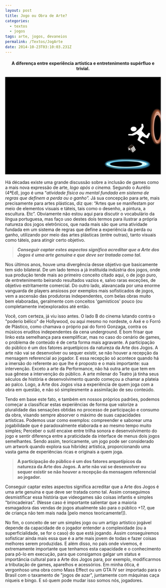 ```yaml
---
layout: post
title: Jogo ou Obra de Arte?
categories:
  - textos
  - jogos
tags: arte, jogos, devaneios
permalink: /Textos/JogArte
date: 2014-10-23T03:10:03.231Z
---
```


<h4><p style="text-align:center"> A diferença entre experiência artística e entretenimento supérfluo e trivial.</p></h4>

![imagem de um bonequinho da série portal perseguindo um pedaço de bolo entre o portal laranja e o portal azul](/images/uploads/download-1-.jpg)

Há décadas existe uma grande discussão sobre a inclusão de games como a mais nova expressão de arte, *logo após o cinema.* Segundo o Aurélio (4ªEd), jogo é uma “*atividade física ou mental fundada em sistema de regras que definem a perda ou o ganho”.* Já sua concepção para arte, mais precisamente para artes plásticas, diz que: “Artes que se manifestam por meio de elementos visuais e táteis, tais como o desenho, a pintura, a escultura. Etc”. Obviamente não estou aqui para discutir o vocabulário da língua portuguesa, mas faço uso destes dois termos para ilustrar a própria natureza dos jogos eletrônicos, que nada mais são que uma atividade fundada em um sistema de regras que define a experiência da perda ou ganho, utilizando por meio das artes plásticas (entre outras), tanto visuais como táteis, para atingir certo objetivo.

> ***Conseguir captar estes aspectos significa acreditar que a Arte dos Jogos é uma arte genuína e que deve ser tratada como tal.***

Nos últimos anos, houve uma divergência desse objetivo que basicamente tem sido bilateral. De um lado temos a já instituída indústria dos jogos, onde sua produção tende mais ao primeiro conceito citado aqui, o de jogo puro, de entretenimento beirando resultados vazios e, salvo raras exceções, de objetivo estritamente comercial. Do outro lado, alavancada por uma enorme vanguarda de players ansiosos por exemplos mais sofisticados de jogos, vem a ascensão das produtoras independentes, com belas obras muito bem elaboradas, geralmente com conceitos 'gamísticos' pouco (ou completamente ine)explorados até então.


Você, com certeza, já viu isso antes. O lado B do cinema lutando contra o "poderio bélico" de Hollywood, ou aqui mesmo no nordeste, o Axé e o Forró de Plástico, como chamava o próprio pai do forró Gonzaga, contra os músicos eruditos independentes da cena underground. É bom frisar que linko esta semelhança para exemplificar, mas no caso do cenário de games, o problema de conteúdo é de certa forma mais agravante.
A participação do público é um dos fatores arquetípicos da natureza da Arte dos Jogos. A arte não vai se desenvolver ou sequer existir, se não houver a recepção da mensagem referencial ao jogador. E essa recepção só acontece quando há a imersão do referente ao que lhe é proposto e o mais importante: sua intervenção. Exceto a arte da Performance, não há outra arte que tem em sua gênese a intervenção do público. A arte milenar do Teatro já tinha seus séculos de história e desenvolvimento quando começou a chamar a plateia ao palco. Logo, a Arte dos Jogos visa a experiência de quem joga com a obra em questão, e não só simplesmente a assimilação de seu conteúdo.


Tendo em base este fato, e também em nossos próprios padrões, podemos começar a classificar estas experiências de forma que valorize a pluralidade das sensações obtidas no processo de participação e consumo da obra, visando sempre absorver o máximo de suas capacidades artísticas. Podemos usar como exemplos: compreender e saborear uma jogabilidade que é paradoxalmente elaborada e ao mesmo tempo muito simples; Perceber o sutil encaixe entre trilha sonora e desenvolvimento do jogo e sentir diferença entre a praticidade da interface de menus dois jogos semelhantes. Sendo assim, teoricamente, um jogo pode ser considerado um artwork quando explora sua hibridez artística, proporcionando uma vasta gama de experiências ricas e originais a quem joga.

> **A participação do público é um dos fatores arquetípicos da natureza da Arte dos Jogos. A arte não vai se desenvolver ou sequer existir se não houver a recepção da mensagem referencial ao jogador.**

Conseguir captar estes aspectos significa acreditar que a Arte dos Jogos é uma arte genuína e que deve ser tratada como tal. Assim conseguimos desmistificar essa história que videogames são coisas infantis e simples "brincadeiras". (Nesse caso é importante salientar que a maioria esmagadora das vendas de jogos atualmente são para o público +17, que de criança não tem mais nada \[pelo menos teoricamente!]).


No fim, o conceito de ser um simples jogo ou um artigo artístico jogável depende da capacidade de o jogador entender a complexidade (ou a superficialidade, se for o caso) do que está jogando. Assim conseguiremos sofisticar ainda mais essa que é a arte mais jovem de todas e fazer coisas melhores serem produzidas. E além disso, no país onde vivemos, é extremamente importante que tenhamos esta capacidade e o conhecimento para pô-lo em execução, para que consigamos galgar um status e importância cultural para a Arte dos Jogos para, por exemplo, modificarmos a tributação de games, aparelhos e acessórios. Em minha ótica, é vergonhoso uma obra como Mass Effect ou um GTA IV ser importado para o Brasil com o taxamento de "jogos de azar", juntamente com máquinas caça níqueis e bingo. E só quem pode mudar isso somos nós, jogadores.